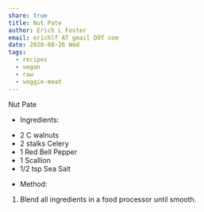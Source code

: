 ```yaml
---
share: true
title: Nut Pate
author: Erich L Foster
email: erichlf AT gmail DOT com
date: 2020-08-26 Wed
tags:
  - recipes
  - vegan
  - raw
  - veggie-meat
---
```


Nut Pate
* Ingredients:
- 2 C walnuts
- 2 stalks Celery
- 1 Red Bell Pepper
- 1 Scallion
- 1/2 tsp Sea Salt

* Method:
1. Blend all ingredients in a food processor until smooth.
